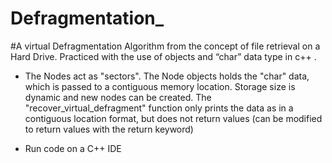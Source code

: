 # Defragmentation_
#A virtual Defragmentation Algorithm from the concept of file retrieval on a Hard Drive. Practiced with the use of objects and “char” data type in c++ .

- The Nodes act as "sectors".
The Node objects holds the "char" data, which is passed to a contiguous memory location. Storage size is dynamic and new nodes can be created.
The "recover_virtual_defragment" function only prints the data as in a contiguous location format, but does not return values (can be modified to return values with the return keyword)


- Run code on a C++ IDE 






